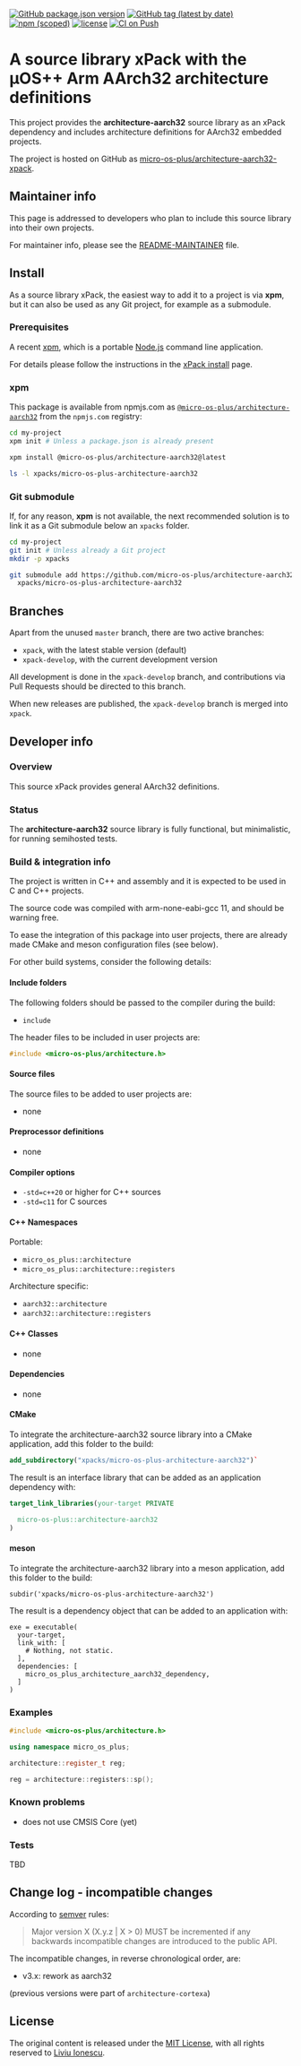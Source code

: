 [![GitHub package.json version](https://img.shields.io/github/package-json/v/micro-os-plus/architecture-aarch32-xpack)](https://github.com/micro-os-plus/architecture-aarch32-xpack/blob/xpack/package.json)
[![GitHub tag (latest by date)](https://img.shields.io/github/v/tag/micro-os-plus/architecture-aarch32-xpack)](https://github.com/micro-os-plus/architecture-aarch32-xpack/tags/)
[![npm (scoped)](https://img.shields.io/npm/v/@micro-os-plus/architecture-aarch32.svg?color=blue)](https://www.npmjs.com/package/@micro-os-plus/architecture-aarch32/)
[![license](https://img.shields.io/github/license/micro-os-plus/architecture-aarch32-xpack)](https://github.com/micro-os-plus/architecture-aarch32-xpack/blob/xpack/LICENSE)
[![CI on Push](https://github.com/micro-os-plus/architecture-aarch32-xpack/actions/workflows/CI.yml/badge.svg)](https://github.com/micro-os-plus/architecture-aarch32-xpack/actions/workflows/CI.yml)

# A source library xPack with the µOS++ Arm AArch32 architecture definitions

This project provides the **architecture-aarch32** source library as an xPack
dependency and includes architecture definitions for AArch32 embedded projects.

The project is hosted on GitHub as
[micro-os-plus/architecture-aarch32-xpack](https://github.com/micro-os-plus/architecture-aarch32-xpack).

## Maintainer info

This page is addressed to developers who plan to include this source
library into their own projects.

For maintainer info, please see the
[README-MAINTAINER](README-MAINTAINER.md) file.

## Install

As a source library xPack, the easiest way to add it to a project is via
**xpm**, but it can also be used as any Git project, for example as a submodule.

### Prerequisites

A recent [xpm](https://xpack.github.io/xpm/),
which is a portable [Node.js](https://nodejs.org/) command line application.

For details please follow the instructions in the
[xPack install](https://xpack.github.io/install/) page.

### xpm

This package is available from npmjs.com as
[`@micro-os-plus/architecture-aarch32`](https://www.npmjs.com/package/@micro-os-plus/architecture-aarch32)
from the `npmjs.com` registry:

```sh
cd my-project
xpm init # Unless a package.json is already present

xpm install @micro-os-plus/architecture-aarch32@latest

ls -l xpacks/micro-os-plus-architecture-aarch32
```

### Git submodule

If, for any reason, **xpm** is not available, the next recommended
solution is to link it as a Git submodule below an `xpacks` folder.

```sh
cd my-project
git init # Unless already a Git project
mkdir -p xpacks

git submodule add https://github.com/micro-os-plus/architecture-aarch32-xpack.git \
  xpacks/micro-os-plus-architecture-aarch32
```

## Branches

Apart from the unused `master` branch, there are two active branches:

- `xpack`, with the latest stable version (default)
- `xpack-develop`, with the current development version

All development is done in the `xpack-develop` branch, and contributions via
Pull Requests should be directed to this branch.

When new releases are published, the `xpack-develop` branch is merged
into `xpack`.

## Developer info

### Overview

This source xPack provides general AArch32 definitions.

### Status

The **architecture-aarch32** source library is fully functional,
but minimalistic, for running semihosted tests.

### Build & integration info

The project is written in C++ and assembly and it is expected
to be used in C and C++ projects.

The source code was compiled with arm-none-eabi-gcc 11,
and should be warning free.

To ease the integration of this package into user projects, there
are already made CMake and meson configuration files (see below).

For other build systems, consider the following details:

#### Include folders

The following folders should be passed to the compiler during the build:

- `include`

The header files to be included in user projects are:

```c++
#include <micro-os-plus/architecture.h>
```

#### Source files

The source files to be added to user projects are:

- none

#### Preprocessor definitions

- none

#### Compiler options

- `-std=c++20` or higher for C++ sources
- `-std=c11` for C sources

#### C++ Namespaces

Portable:

- `micro_os_plus::architecture`
- `micro_os_plus::architecture::registers`

Architecture specific:

- `aarch32::architecture`
- `aarch32::architecture::registers`

#### C++ Classes

- none

#### Dependencies

- none

#### CMake

To integrate the architecture-aarch32 source library into a CMake application,
add this folder to the build:

```cmake
add_subdirectory("xpacks/micro-os-plus-architecture-aarch32")`
```

The result is an interface library that can be added as an application
dependency with:

```cmake
target_link_libraries(your-target PRIVATE

  micro-os-plus::architecture-aarch32
)
```

#### meson

To integrate the architecture-aarch32 library into a meson application,
add this folder to the build:

```meson
subdir('xpacks/micro-os-plus-architecture-aarch32')
```

The result is a dependency object that can be added
to an application with:

```meson
exe = executable(
  your-target,
  link_with: [
    # Nothing, not static.
  ],
  dependencies: [
    micro_os_plus_architecture_aarch32_dependency,
  ]
)
```

### Examples

```c++
#include <micro-os-plus/architecture.h>

using namespace micro_os_plus;

architecture::register_t reg;

reg = architecture::registers::sp();
```

### Known problems

- does not use CMSIS Core (yet)

### Tests

TBD

## Change log - incompatible changes

According to [semver](https://semver.org) rules:

> Major version X (X.y.z | X > 0) MUST be incremented if any
backwards incompatible changes are introduced to the public API.

The incompatible changes, in reverse chronological order,
are:

- v3.x: rework as aarch32

(previous versions were part of `architecture-cortexa`)

## License

The original content is released under the
[MIT License](https://opensource.org/licenses/MIT/),
with all rights reserved to
[Liviu Ionescu](https://github.com/ilg-ul/).

